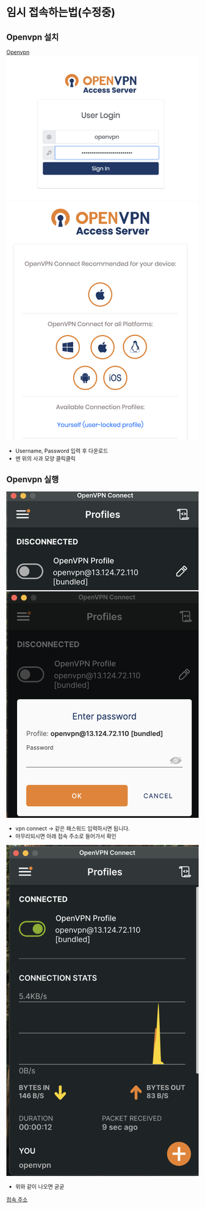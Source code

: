 # 임시 접속하는법(수정중)
## Openvpn 설치
[Openvpn](https://13.124.72.110:943/)
![alt text](readmeImg/image.png)
![alt text](readmeImg/image-1.png)
- Username, Password 입력 후 다운로드
- 맨 위의 사과 모양 클릭클릭

## Openvpn 실행
![alt text](readmeImg/image-2.png)
![alt text](readmeImg/image-3.png)
- vpn connect -> 같은 패스워드 입력하시면 됩니다.
- 마무리되시면 아래 접속 주소로 들어가서 확인

![alt text](readmeImg/image-4.png)
- 위와 같이 나오면 굳굳

[접속 주소](http://192.168.30.166/)